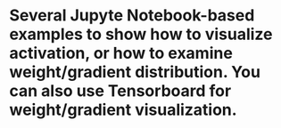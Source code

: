 # Several Jupyte Notebook-based examples to show how to visualize activation, or how to examine weight/gradient distribution. You can also use Tensorboard for weight/gradient visualization. 
